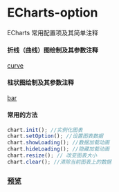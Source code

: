 # ECharts-option

ECharts 常用配置项及其简单注释    

#### 折线（曲线）图绘制及其参数注释        

[curve](./curve/index.html)
#### 柱状图绘制及其参数注释
[bar](./bar/index.html)  

#### 常用的方法

```javascript
chart.init(); //实例化图表 
chart.setOption(); //设置图表数据
chart.showLoading(); //数据加载动画 
chart.hideLoading(); //隐藏加载动画
chart.resize(); // 改变图表大小 
chart.clear(); //清除当前图表上的数据 
```
### [预览](https://felix-wdl.github.io/ECharts-option/)
